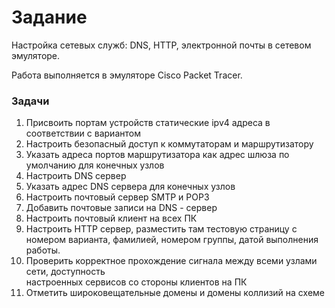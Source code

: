 # Задание
Настройка сетевых служб: DNS, HTTP, электронной почты в сетевом эмуляторе.

Работа выполняется в эмуляторе Cisco Packet Tracer.

### Задачи
1.	Присвоить портам устройств статические ipv4 адреса в соответствии с вариантом
2.	Настроить безопасный доступ к коммутаторам и маршрутизатору
3.	Указать адреса портов маршрутизатора как адрес шлюза по умолчанию для конечных узлов
4.	Настроить DNS сервер
5.	Указать адрес DNS сервера для конечных узлов
6.	Настроить почтовый сервер SMTP и POP3
7.	Добавить почтовые записи на DNS - сервер 
8.	Настроить почтовый клиент на всех ПК
9.	Настроить HTTP сервер, разместить там тестовую страницу с номером варианта, фамилией,	номером группы, датой выполнения работы.
10.	Проверить корректное прохождение сигнала между всеми узлами сети, доступность   
настроенных сервисов со стороны клиентов на ПК 
11.	Отметить широковещательные домены и домены коллизий на схеме

